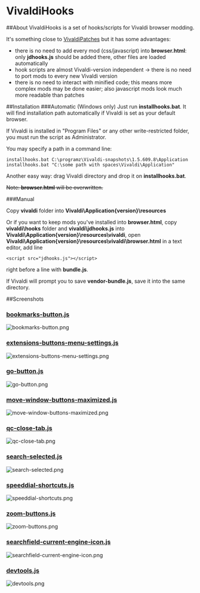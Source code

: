 # VivaldiHooks

##About
VivaldiHooks is a set of hooks/scripts for Vivaldi browser modding.

It's something close to [VivaldiPatches](https://github.com/justdanpo/VivaldiPatches) but it has some advantages:

- there is no need to add every mod (css/javascript) into **browser.html**: only **jdhooks.js** should be added there, other files are loaded automatically
- hook scripts are almost Vivaldi-version independent -> there is no need to port mods to every new Vivaldi version
- there is no need to interact with minified code; this means more complex mods may be done easier; also javascript mods look much more readable than patches

##Installation
###Automatic (Windows only)
Just run **installhooks.bat**. It will find installation path automatically if Vivaldi is set as your default browser.

If Vivaldi is installed in "Program Files" or any other write-restricted folder, you must run the script as Administrator.

You may specify a path in a command line:

    installhooks.bat C:\programz\Vivaldi-snapshots\1.5.609.8\Application
    installhooks.bat "C:\some path with spaces\Vivaldi\Application"

Another easy way: drag Vivaldi directory and drop it on **installhooks.bat**.

~~Note: **browser.html** will be overwritten.~~

###Manual

Copy **vivaldi** folder into **Vivaldi\Application\{version}\resources**

Or if you want to keep mods you've installed into **browser.html**, copy **vivaldi\hooks** folder and **vivaldi\jdhooks.js** into **Vivaldi\Application\{version}\resources\vivaldi**, open **Vivaldi\Application{version}\resources\vivaldi\browser.html** in a text editor, add line

    <script src="jdhooks.js"></script>

right before a line with **bundle.js**.

If Vivaldi will prompt you to save **vendor-bundle.js**, save it into the same directory.    

##Screenshots

### [bookmarks-button.js](vivaldi/hooks/bookmarks-button.js)

![bookmarks-button.png](screenshots/bookmarks-button.png)

### [extensions-buttons-menu-settings.js](vivaldi/hooks/extensions-buttons-menu-settings.js)

![extensions-buttons-menu-settings.png](screenshots/extensions-buttons-menu-settings.png)

### [go-button.js](vivaldi/hooks/go-button.js)

![go-button.png](screenshots/go-button.png)

### [move-window-buttons-maximized.js](vivaldi/hooks/move-window-buttons-maximized.js)

![move-window-buttons-maximized.png](screenshots/move-window-buttons-maximized.png)

### [qc-close-tab.js](vivaldi/hooks/qc-close-tab.js)

![qc-close-tab.png](screenshots/qc-close-tab.png)

### [search-selected.js](vivaldi/hooks/search-selected.js)

![search-selected.png](screenshots/search-selected.png)

### [speeddial-shortcuts.js](vivaldi/hooks/speeddial-shortcuts.js)

![speeddial-shortcuts.png](screenshots/speeddial-shortcuts.png)

### [zoom-buttons.js](vivaldi/hooks/zoom-buttons.js)

![zoom-buttons.png](screenshots/zoom-buttons.png)

### [searchfield-current-engine-icon.js](vivaldi/hooks/searchfield-current-engine-icon.js)

![searchfield-current-engine-icon.png](screenshots/searchfield-current-engine-icon.png)

### [devtools.js](vivaldi/hooks/devtools.js)

![devtools.png](screenshots/devtools.png)
